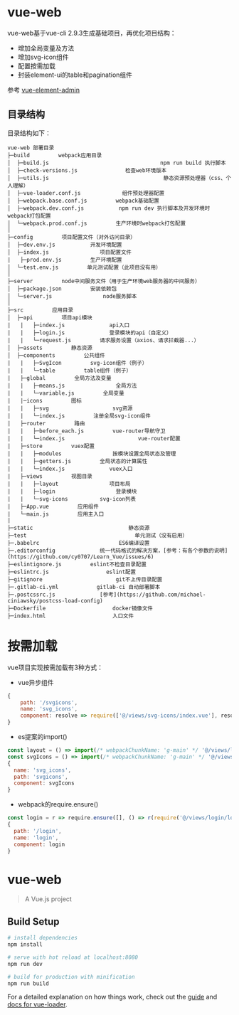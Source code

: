 vue-web
===============

vue-web基于vue-cli 2.9.3生成基础项目，再优化项目结构：

 + 增加全局变量及方法
 + 增加svg-icon组件
 + 配置按需加载
 + 封装element-ui的table和pagination组件

参考 [vue-element-admin](https://github.com/PanJiaChen/vue-element-admin)

## 目录结构

目录结构如下：

~~~
vue-web 部署目录
├─build         webpack应用目录
│  ├─build.js                                   npm run build 执行脚本
│  ├─check-versions.js               检查web环境版本
│  ├─utils.js                                    静态资源预处理器（css、个人理解）
│  ├─vue-loader.conf.js             组件预处理器配置
│  ├─webpack.base.conf.js         webpack基础配置
│  ├─webpack.dev.conf.js           npm run dev 执行脚本及开发环境时 webpack打包配置
│  └─webpack.prod.conf.js         生产环境时webpack打包配置
│
├─config         项目配置文件（对外访问目录）
│  ├─dev.env.js           开发环境配置
│  ├─index.js                项目配置文件
|   ├─prod.env.js         生产环境配置
│  └─test.env.js         单元测试配置（此项目没有用）
│
├─server         node中间服务文件（用于生产环境web服务器的中间服务）
│  ├─package.json         安装依赖包
│  └─server.js                node服务脚本
│
├─src         应用目录
│  ├─api         项目api模块
|   |   ├─index.js              api入口
|   |   ├─login.js              登录模块的api（自定义）
|   |   └─request.js         请求服务设置（axios、请求拦截器...）
│  ├─assets         静态资源
│  ├─components         公共组件
|   |   ├─SvgIcon         svg-icon组件（例子）
|   |   └─table         table组件（例子）
|   ├─global         全局方法及变量
|   |   ├─means.js                全局方法
|   |   └─variable.js         全局变量
|   |─icons         图标
|   |   ├─svg                    svg资源
|   |   └─index.js         注册全局svg-icon组件
|   ├─router         路由
|   |   ├─before_each.js         vue-router导航守卫
|   |   └─index.js                       vue-router配置
|   ├─store         vuex配置
|   |   ├─modules                按模块设置全局状态及管理
|   |   ├─getters.js         全局状态的计算属性
|   |   └─index.js              vuex入口
|   ├─views         视图目录
|   |   ├─layout                项目布局
|   |   ├─login                   登录模块
|   |   └─svg-icons          svg-icon列表
|   ├─App.vue         应用组件
|   └─main.js         应用主入口
|
├─static                              静态资源
├─test                                  单元测试（没有启用）
├─.babelrc                         ES6编译设置
├─.editorconfig              统一代码格式的解决方案，[参考：有各个参数的说明](https://github.com/cy0707/Learn_Vue/issues/6)
├─eslintignore.js         eslint不检查目录配置
├─eslintrc.js                  eslint配置
├─gitignore                       git不上传目录配置
├─.gitlab-ci.yml            gitlab-ci 自动部署脚本
├─.postcssrc.js              [参考](https://github.com/michael-ciniawsky/postcss-load-config)
├─Dockerfile                     docker镜像文件
├─index.html                     入口文件
~~~
# 按需加载
vue项目实现按需加载有3种方式：
* vue异步组件
```javascript
{
    path: '/svgicons',
    name: 'svg_icons',
    component: resolve => require(['@/views/svg-icons/index.vue'], resolve)
}
```
* es提案的import()
```javascript
const layout = () => import(/* webpackChunkName: 'g-main' */ '@/views/layout/layout.vue')
const svgIcons = () => import(/* webpackChunkName: 'g-main' */ '@/views/svg-icons/index.vue')
{
  name: 'svg_icons',
  path: 'svgicons',
  component: svgIcons
}
```
* webpack的require.ensure()
```javascript
const login = r => require.ensure([], () => r(require('@/views/login/login.vue')), 'g-login')
{
  path: '/login',
  name: 'login',
  component: login
}
```

# vue-web

> A Vue.js project

## Build Setup

``` bash
# install dependencies
npm install

# serve with hot reload at localhost:8080
npm run dev

# build for production with minification
npm run build
```

For a detailed explanation on how things work, check out the [guide](http://vuejs-templates.github.io/webpack/) and [docs for vue-loader](http://vuejs.github.io/vue-loader).
